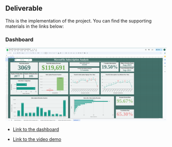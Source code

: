 ## Deliverable

This is the implementation of the project. You can find the supporting materials in the links below:

### Dashboard
![Image description](../Images/mavenflix.png)

- [Link to the dashboard](https://docs.google.com/spreadsheets/d/1kMNERY9JfVdAu2eZlXc5Ntm138CjKZhsvui0NHDK9oo/edit?usp=sharing)

- [Link to the video demo](https://www.loom.com/share/8a3fe8738d31448297667553d369b7fd?sid=33a18ef1-83f9-41b8-b8a8-605320285f5d)



